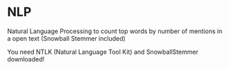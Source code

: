 # NLP
Natural Language Processing to count top words by number of mentions in a open text (Snowball Stemmer included)

You need NTLK (Natural Language Tool Kit) and SnowballStemmer downloaded!
